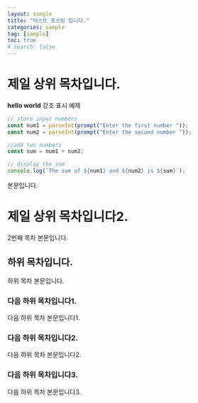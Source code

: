 ```yaml
---
layout: single
title: "테스트 포스팅 입니다."
categories: sample
tag: [sample]
toc: true
# search: false
---
```


# 제일 상위 목차입니다.

**hello world** 강조 표시 예제

```javascript
// store input numbers
const num1 = parseInt(prompt("Enter the first number "));
const num2 = parseInt(prompt("Enter the second number "));

//add two numbers
const sum = num1 + num2;

// display the sum
console.log(`The sum of ${num1} and ${num2} is ${sum}`);
```

본문입니다.

# 제일 상위 목차입니다2.

2번째 목차 본문입니다.

## 하위 목차입니다.

하위 목차 본문입니다.

### 다음 하위 목차입니다1.

다음 하위 목차 본문입니다1.

### 다음 하위 목차입니다2.

다음 하위 목차 본문입니다2.

### 다음 하위 목차입니다3.

다음 하위 목차 본문입니다3.
